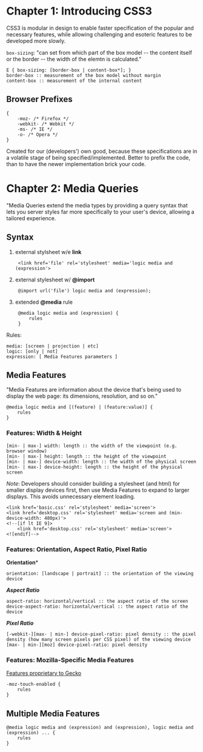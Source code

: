 # Chapter 1: Introducing CSS3 #

CSS3 is modular in design to enable faster specification of the popular and necessary features, while allowing challenging and esoteric features to be developed more slowly.

`box-sizing`: "can set from which part of the box model -- the content itself or the border -- the width of the elemtn is calculated."

	E { box-sizing: [border-box | content-box*]; }
	border-box :: measurement of the box model without margin
	content-box :: measurement of the internal content

## Browser Prefixes ##

	{
		-moz- /* Firefox */
		-webkit- /* Webkit */
		-ms- /* IE */
		-o- /* Opera */
	}

Created for our (developers') own good, because these specifications are in a volatile stage of being specified/implemented.  Better to prefix the code, than to have the newer
implementation brick your code.

# Chapter 2: Media Queries #

"Media Queries extend the media types by providing a query syntax that lets you server styles far more specifically to your user's device, allowing a tailored experience.

## Syntax ##

1. external stylsheet w/e **link**

		<link href='file' rel='stylesheet' media='logic media and (expression'>

2. external stylesheet w/ **@import**

		@import url('file') logic media and (expression);

3. extended **@media** rule

		@media logic media and (expression) {
			rules
		}

Rules:

	media: [screen | projection | etc]
	logic: [only | not]
	expression: [ Media Features parameters ]

## Media Features ##

"Media Features are information about the device that's being used to display the web page: its dimensions, resolution, and so on."

	@media logic media and [(feature) | (feature:value)] {
		rules
	}

### Features: Width & Height ###

	[min- | max-] width: length :: the width of the viewpoint (e.g. browser window)
	[min- | max-] height: length :: the height of the viewpoint
	[min- | max-] device-width: length :: the width of the physical screen
	[min- | max-] device-height: length :: the height of the physical screen
	
*Note*: Developers should consider building a stylesheet (and html) for smaller display devices first, then use Media Features to expand to larger displays.
This avoids unnecessary element loading.

	<link href='basic.css' rel='stylesheet' media='screen'>
	<link href='desktop.css' rel='stylesheet' media='screen and (min-device-width: 480px)'>
	<!--[if lt IE 9]>
		<link href='desktop.css' rel='stylesheet' media='screen'>
	<![endif]-->

### Features: Orientation, Aspect Ratio, Pixel Ratio ###

**Orientation***

	orientation: [landscape | portrait] :: the orientation of the viewing device

***Aspect Ratio***

	aspect-ratio: horizontal/vertical :: the aspect ratio of the screen
	device-aspect-ratio: horizontal/vertical :: the aspect ratio of the device

***Pixel Ratio***

	[-webkit-][max- | min-] device-pixel-ratio: pixel density :: the pixel density (how many screen pixels per CSS pixel) of the viewing device
	[max- | min-][moz] device-pixel-ratio: pixel density

### Features: Mozilla-Specific Media Features ###

[Features proprietary to Gecko](https://developer.mozilla.org/En/CSS/Media_queries#Mozilla-specific_media_features)

	-moz-touch-enabled {
		rules
	}	

## Multiple Media Features ##

	@media logic media and (expression) and (expression), logic media and (expression) ... {
		rules
	}


